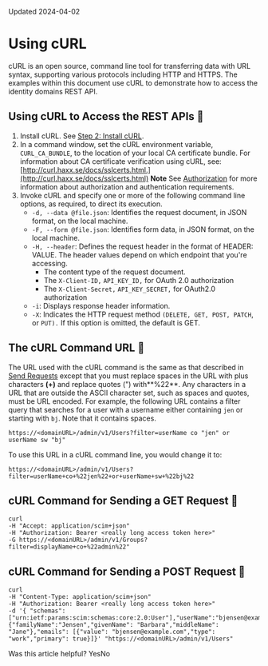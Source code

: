 Updated 2024-04-02
# Using cURL
cURL is an open source, command line tool for transferring data with URL syntax, supporting various protocols including HTTP and HTTPS. The examples within this document use cURL to demonstrate how to access the identity domains REST API. 
## Using cURL to Access the REST APIs 🔗 
  1. Install cURL. See [Step 2: Install cURL](https://docs.oracle.com/en-us/iaas/Content/Identity/api-getstarted/QuickStart.htm#QuickStart__install_curl).
  2. In a command window, set the cURL environment variable, `CURL_CA_BUNDLE`, to the location of your local CA certificate bundle. For information about CA certificate verification using cURL, see: [http://curl.haxx.se/docs/sslcerts.html.](http://curl.haxx.se/docs/sslcerts.html)
**Note**
See [Authorization](https://docs.oracle.com/en-us/iaas/Content/Identity/api-getstarted/api-managing-authorization.htm "The identity domains REST API supports both token-based authorization and OCI request signatures. For security reasons, the identity domains REST API isn't accessible using only the username and password that you use to sign in to the identity domain. To access the identity domains REST API, you need an OAuth2 access token or an API key to use for authorization.") for more information about authorization and authentication requirements.
  3. Invoke cURL and specify one or more of the following command line options, as required, to direct its execution.
     * `-d, --data @file.json`: Identifies the request document, in JSON format, on the local machine.
     * `-F, --form @file.json`: Identifies form data, in JSON format, on the local machine.
     * `-H, --header`: Defines the request header in the format of HEADER: VALUE. The header values depend on which endpoint that you're accessing. 
       * The content type of the request document.
       * The `X-Client-ID,` `API_KEY_ID,` for OAuth 2.0 authorization
       * The `X-Client-Secret,` `API_KEY_SECRET,` for OAuth2.0 authorization
     * `-i`: Displays response header information.
     * `-X`: Indicates the HTTP request method `(DELETE, GET, POST, PATCH`, or `PUT).` If this option is omitted, the default is GET.


## The cURL Command URL 🔗 
The URL used with the cURL command is the same as that described in [Send Requests](https://docs.oracle.com/en-us/iaas/Content/Identity/api-getstarted/SendRequests.htm#SendRequests "Follow these guidelines when you build send requests using the identity domains REST API.") except that you must replace spaces in the URL with plus characters **(+)** and replace quotes (") with**%22**. 
Any characters in a URL that are outside the ASCII character set, such as spaces and quotes, must be URL encoded. For example, the following URL contains a filter query that searches for a user with a username either containing `jen` or starting with `bj`. Note that it contains spaces.
```
https://<domainURL>/admin/v1/Users?filter=userName co "jen" or userName sw "bj"
```

To use this URL in a cURL command line, you would change it to: 
```
https://<domainURL>/admin/v1/Users?filter=userName+co+%22jen%22+or+userName+sw+%22bj%22
```

## cURL Command for Sending a GET Request 🔗 
```
curl 
-H "Accept: application/scim+json" 
-H "Authorization: Bearer <really long access token here>" 
-G https://<domainURL>/admin/v1/Groups?filter=displayName+co+%22admin%22"
```

## cURL Command for Sending a POST Request 🔗 
```
curl 
-H "Content-Type: application/scim+json" 
-H "Authorization: Bearer <really long access token here>" 
-d '{ "schemas": ["urn:ietf:params:scim:schemas:core:2.0:User"],"userName":"bjensen@example.com","name": {"familyName":"Jensen","givenName": "Barbara","middleName": "Jane"},"emails": [{"value": "bjensen@example.com","type": "work","primary": true}]}' "https://<domainURL>/admin/v1/Users"
```

Was this article helpful?
YesNo

